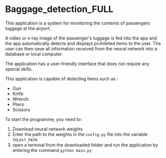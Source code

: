 # Baggage_detection_FULL
This application is a system for monitoring the contents of passengers luggage at the airport.

A video or x-ray image of the passenger's luggage is fed into the app and the app automatically detects and displays prohibited items to the user. The user can then save all information received from the neural network into a database or local computer.

The application has a user-friendly interface that does not require any special skills.

This application is capable of detecting items such as :
- Gun
- Knife
- Wrench
- Pliers
- Scissors

To start the programme, you need to:
1. Download neural network weights
2. Enter the path to the weights in the `config.py` file into the variable `YOLOv7_PATH`
3. open a terminal from the downloaded folder and run the application by entering the command `python main.py`
